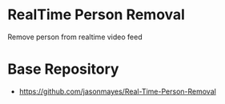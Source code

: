 # RealTime Person Removal
 Remove person from realtime video feed

# Base Repository
- https://github.com/jasonmayes/Real-Time-Person-Removal
